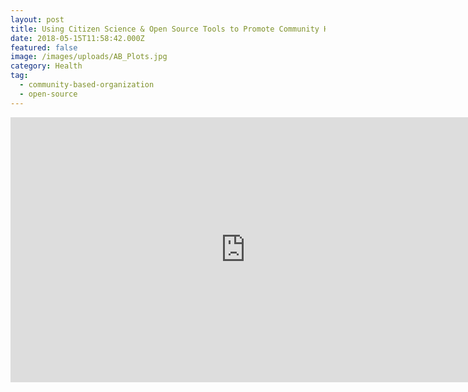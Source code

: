 ```yaml
---
layout: post
title: Using Citizen Science & Open Source Tools to Promote Community Health
date: 2018-05-15T11:58:42.000Z
featured: false
image: /images/uploads/AB_Plots.jpg
category: Health
tag:
  - community-based-organization
  - open-source
---
```

<p>
  <iframe width="752" height="424" src="https://www.youtube.com/embed/t1JW3HcU9bo?rel=0&amp;showinfo=0&amp;start=599" frameborder="0" allowfullscreen>
</p>
